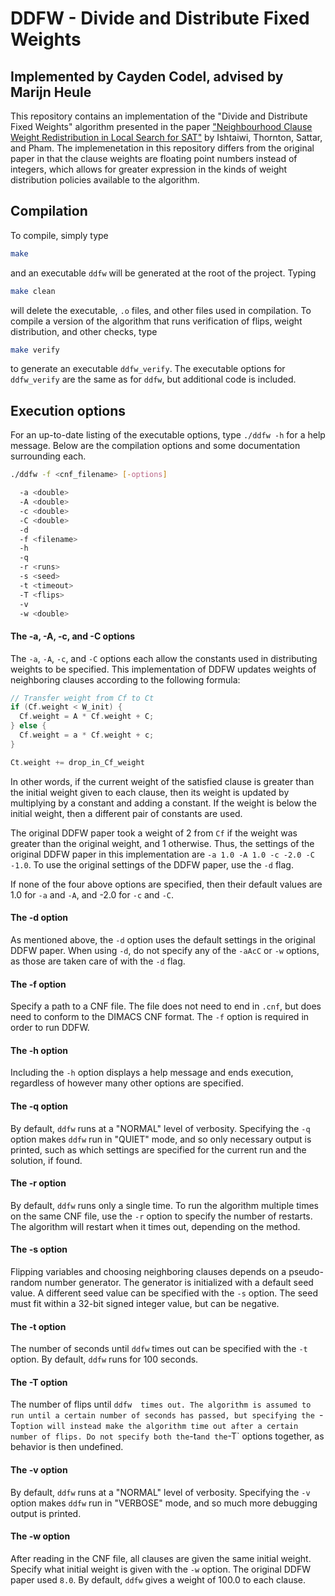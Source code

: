 # DDFW - Divide and Distribute Fixed Weights
## Implemented by Cayden Codel, advised by Marijn Heule

This repository contains an implementation of the "Divide and Distribute Fixed Weights" algorithm presented in the paper ["Neighbourhood Clause Weight Redistribution in Local Search for SAT"](https://www.researchgate.net/publication/29453919_Neighbourhood_Clause_Weight_Redistribution_in_Local_Search_for_SAT "DDFW paper") by Ishtaiwi, Thornton, Sattar, and Pham. The implemenetation in this repository differs from the original paper in that the clause weights are floating point numbers instead of integers, which allows for greater expression in the kinds of weight distribution policies available to the algorithm.

## Compilation
To compile, simply type
```bash
make
```
and an executable `ddfw` will be generated at the root of the project. Typing
```bash
make clean
```
will delete the executable, `.o` files, and other files used in compilation. To compile a version of the algorithm that runs verification of flips, weight distribution, and other checks, type
```bash
make verify
```
to generate an executable `ddfw_verify`. The executable options for `ddfw_verify` are the same as for `ddfw`, but additional code is included.

## Execution options
For an up-to-date listing of the executable options, type `./ddfw -h` for a help message. Below are the compilation options and some documentation surrounding each.

```bash
./ddfw -f <cnf_filename> [-options]

  -a <double>
  -A <double>
  -c <double>
  -C <double>
  -d
  -f <filename>
  -h
  -q
  -r <runs>
  -s <seed>
  -t <timeout>
  -T <flips>
  -v
  -w <double>
```

#### The -a, -A, -c, and -C options
The `-a`, `-A`, `-c`, and `-C` options each allow the constants used in distributing weights to be specified. This implementation of DDFW updates weights of neighboring clauses according to the following formula:
```C
// Transfer weight from Cf to Ct
if (Cf.weight < W_init) {
  Cf.weight = A * Cf.weight + C;
} else {
  Cf.weight = a * Cf.weight + c;
}

Ct.weight += drop_in_Cf_weight
```
In other words, if the current weight of the satisfied clause is greater than the initial weight given to each clause, then its weight is updated by multiplying by a constant and adding a constant. If the weight is below the initial weight, then a different pair of constants are used.

The original DDFW paper took a weight of 2 from `Cf` if the weight was greater than the original weight, and 1 otherwise. Thus, the settings of the original DDFW paper in this implementation are `-a 1.0 -A 1.0 -c -2.0 -C -1.0`. To use the original settings of the DDFW paper, use the `-d` flag.

If none of the four above options are specified, then their default values are 1.0 for `-a` and `-A`, and -2.0 for `-c` and `-C`.

#### The -d option
As mentioned above, the `-d` option uses the default settings in the original DDFW paper. When using `-d`, do not specify any of the `-aAcC` or `-w` options, as those are taken care of with the `-d` flag.

#### The -f option
Specify a path to a CNF file. The file does not need to end in `.cnf`, but does need to conform to the DIMACS CNF format. The `-f` option is required in order to run DDFW.

#### The -h option
Including the `-h` option displays a help message and ends execution, regardless of however many other options are specified.

#### The -q option
By default, `ddfw` runs at a "NORMAL" level of verbosity. Specifying the `-q` option makes `ddfw` run in "QUIET" mode, and so only necessary output is printed, such as which settings are specified for the current run and the solution, if found.

#### The -r option
By default, `ddfw` runs only a single time. To run the algorithm multiple times on the same CNF file, use the `-r` option to specify the number of restarts. The algorithm will restart when it times out, depending on the method.

#### The -s option
Flipping variables and choosing neighboring clauses depends on a pseudo-random number generator. The generator is initialized with a default seed value. A different seed value can be specified with the `-s` option. The seed must fit within a 32-bit signed integer value, but can be negative.

#### The -t option
The number of seconds until `ddfw` times out can be specified with the `-t` option. By default, `ddfw` runs for 100 seconds.

#### The -T option
The number of flips until `ddfw  times out. The algorithm is assumed to run until a certain number of seconds has passed, but specifying the `-T` option will instead make the algorithm time out after a certain number of flips. Do not specify both the `-t` and the `-T` options together, as behavior is then undefined.

#### The -v option
By default, `ddfw` runs at a "NORMAL" level of verbosity. Specifying the `-v` option makes `ddfw` run in "VERBOSE" mode, and so much more debugging output is printed.

#### The -w option
After reading in the CNF file, all clauses are given the same initial weight. Specify what initial weight is given with the `-w` option. The original DDFW paper used `8.0`. By default, `ddfw` gives a weight of 100.0 to each clause.
